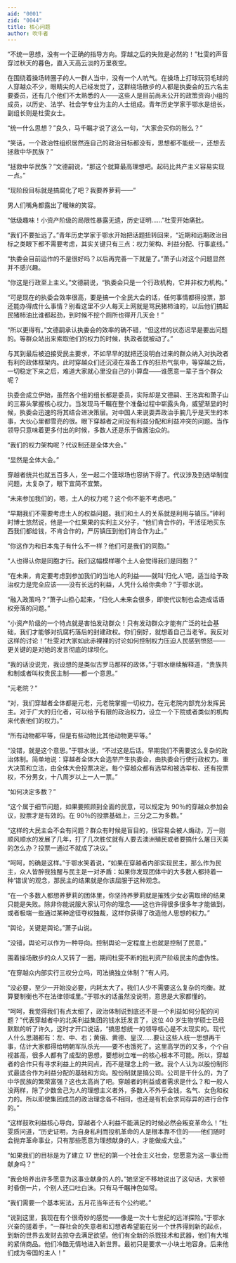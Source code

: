 ```yaml
---
aid: "0001"
zid: "0044"
title: 核心问题
author: 吹牛者
---
```


“不统一思想，没有一个正确的指导方向。穿越之后的失败是必然的！”杜雯的声音穿过秋天的暮色，直入天高云淡的万里夜空。

在围绕着操场转圈子的人一群人当中，没有一个人吭气。在操场上打球玩羽毛球的人穿越众不少，眼睛尖的人已经发觉了，这群绕场散步的人都是执委会的五六名主要委员，还有几个他们不太熟悉的人——这些人是目前尚未公开的政策资询小组的成员，以历史、法学、社会学专业为主的人士组成。青年历史学家于鄂水是组长，副组长则是杜雯女士。

“统一什么思想？”良久，马千瞩才说了这么一句，“大家会买你的账么？”

“笑话，一个政治性组织居然连自己的政治目标都没有，思想都不能统一，还想去拯救中华民族？”

“拯救中华民族？”文德嗣说，“那这个就算最高理想吧。起码比共产主义容易实现一点。”

“现阶段目标就是搞腐化了吧？我要养萝莉——”

男人们嘴角都露出了暧昧的笑容。

“低级趣味！小资产阶级的局限性暴露无遗，历史证明……”杜雯开始痛批。

“我们不要扯远了。”青年历史学家于鄂水开始把话题扭转回来，“近期和远期政治目标之类眼下都不需要考虑，其实关键只有三点：权力架构、利益分配、行事底线。”

“执委会目前运作的不是很好吗？以后再完善一下就是了。”萧子山对这个问题显然并不感兴趣。

“你这是行政至上主义。”文德嗣说，“执委会只是一个行政机构，它并非权力机构。”

“可是现在的执委会效率很高，要是搞一个全民大会的话，任何事情都得投票，那还能办得成什么事情？别看这里不少人每天上网就是骂民猪柿油的，以后他们搞起民猪柿油比谁都起劲，到时候不挖个厕所也得开几天会！”

“所以更得有。”文德嗣承认执委会的效率的确不错，“但这样的状态迟早是要出问题的。等群众站出来索取他们的权力的时候，执政者就被动了。”

与其到最后被迫接受民主要求，不如早早的就把还没明白过来的群众纳入对执政者有利的政体框架内。此时穿越众们还沉浸在准备工作的狂热气氛中，等穿越之后，一切稳定下来之后，难道大家就心里没自己的小算盘——谁愿意一辈子当个群众呢？

执委会成立伊始，虽然各个组的组长都是委员，实际却是文德嗣、王洛宾和萧子山的三寡头掌握核心权力。当发现马千瞩在整个准备过程中崭露头角，威望渐显的时候，执委会迅速的将其结合进决策层。对中国人来说耍弄政治手腕几乎是天生的本事，大伙心里都雪亮的很。眼下穿越者之间没有利益分配和利益冲突的问题。当作领导只意味着更多付出的时候，多数人还是乐于做酱油众的。

“我们的权力架构呢？代议制还是全体大会。”

“显然是全体大会。”

穿越者统共也就五百多人，坐一起二个篮球场也容纳下得了。代议涉及到选举制度问题，太复杂了，眼下宜简不宜繁。

“未来参加我们的，嗯，土人的权力呢？这个你不能不考虑吧。”

“早期我们不需要考虑土人的权益问题。我们和土人的关系就是利用与镇压。”钟利时博士悠然说，他是一个红果果的实利主义分子，“他们肯合作的，干活征地买东西我们都给钱，不肯合作的，严厉镇压到他们肯合作为止。”

“你这作为和日本鬼子有什么不一样？他们可是我们的同胞。”

“人也得认你是同胞才行。我们这幅模样哪个土人会觉得我们是同胞？”

“在未来，肯定要考虑到参加我们的当地人的利益——就叫‘归化人’吧，适当给予政治权力是完全应该——没有长远的利益，人凭什么给你卖命？”于鄂水说。

“融入政策吗？”萧子山担心起来，“归化人未来会很多，即使代议制也会造成话语权旁落的问题。”

“小资产阶级的一个特点就是害怕发动群众！只有发动群众才能有广泛的社会基础，我们才能够对抗腐朽落后的封建政权。你们倒好，就想着自己当老爷。我反对这样的讨论！”杜雯对大家如此赤裸裸的讨论如何控制权力压迫人民感到愤怒——更关键的是对她的发言彻底的绿坝化。

“我的话没说完，我设想的是类似古罗马那样的政体，”于鄂水继续解释道，“贵族共和制或者叫权贵民主制——都一个意思。”

“元老院？”

“对，我们穿越者全体都是元老，元老院掌握一切权力。在元老院内部充分发挥民主。对于广大的归化者，可以给予有限的政治权力，设立一个下院或者类似的机构来代表他们的权力。”

“所有动物都平等，但是有些动物比其他动物更平等。”

“没错，就是这个意思。”于鄂水说，“不过这是后话。早期我们不需要这么复杂的政治体制。简单地说：穿越者全体大会选举产生执委会，由执委会行使行政权力。重大决策和立法，由全体大会投票决定。每个穿越众都有选举和被选举权、还有投票权，不分男女，十八周岁以上一人一票。”

“如何决定多数？”

“这个属于细节问题，如果要照顾到全面的民意，可以规定为 90％的穿越众参加会议，投票才是有效的。在 90％的投票基础上，三分之二为多数。”

“这样的大民主会不会有问题？群众有时候是盲目的，很容易会被人煽动，万一刚顺风顺水的发展了几年，打了几次胜仗就有人要去澳洲殖民或者要搞什么屠日灭美的怎么办？投票一通过不就成了决议。”

“呵呵，的确是这样。”于鄂水笑着说，“如果在穿越者内部实现民主，那么作为民主，众人皆醉我独醒与民主是一对矛盾：如果你发现团体中的大多数人都持着一种‘错误’的观念，那民主的结果就是你该屈服于这种观念。

“在一个多数人都想养萝莉的团体里，你坚持养萝莉就是摧残少女必需取缔的结果只能是失败。除非你能说服大家认可你的理念——这也许得很多很多年才能做到，或者极端一些通过某种途径夺权独裁，这样你获得了改造他人思想的权力。”

“舆论，关键是舆论。”萧子山说。

“没错，舆论可以作为一种导向。控制舆论一定程度上也就是控制了民意。”

围着操场散步的众人又转了一圈，期间杜雯不断的批判资产阶级民主的虚伪性。

“在穿越众内部实行三权分立吗，司法搞独立体制？”有人问。

“没必要，至少一开始没必要，内耗太大了。我们人少不需要这么复杂的均衡。就算要制衡也不在法律领域里。”于鄂水的话虽然没说明，意思是大家都懂的。

“呵呵，我觉得我们有点太细了，政治体制说到底还不是一个利益如何分配的问题？”代表穿越者中的北美利益集团的钱水廷发言了，这位 40 岁生物学硕士已经默默的听了许久，这时才开口说话，“搞思想统一的领导核心是不太现实的。现代人什么思潮都有：左、中、右；黄俄、黄德、皇汉……要让这些人统一思想再干事，估计大家都得给明朝军队杀光——要不也饿死了。这里高学历的又多，个个自视甚高，很多人都有了成型的思想，要想树立唯一的核心根本不可能。所以，穿越者的合作只有寻求利益上的共同点，而不是理念上的一致。我个人认为以股份制形式最适合作为利益分配的基础和方向。股份制就是搞公司。公司是干什么的，为了中华民族的繁荣富强？这也太高尚了吧。穿越者的利益或者需求是什么？和一般人没两样，除了少数舍己为人的理想主义者外，多数人不外乎金钱，名气、女色和权力的。所以即使集团成员的政治理念各不相同，也还是有机会求同存异的进行合作的。”

“这样鼓吹利益核心导向，穿越者个人利益不能满足的时候必然会叛变革命么！”杜雯质问道，“历史证明，为自身私利而投机革命的人是根本靠不住的——他们随时会抛弃革命事业，只有那些愿意为理想献身的人，才能做成大业。”

“如果我们的目标是为了建立 17 世纪的第一个社会主义社会，您愿意为这一事业而献身吗？”

“我会培养出许多愿意为这事业献身的人的。”她坚定不移地说出了这句话，大家顿时昏倒一片，个别人还口吐白沫。只有马千瞩神色如常。

“我们需要一个基本宪法，五月花当年还有个公约呢。”

“说到这里，我现在有个很奇妙的感觉——像是一次十七世纪的远洋探险。”于鄂水兴奋的搓着手，“一群社会的失意者和幻想者希望能在另一个世界得到新的起点，到新的世界去发财去掠夺去满足欲望。他们有全新的杀戮技术和武器，他们有大堆的紧俏商品。他们冷酷无情地进入新世界。最初只是要求一小块土地容身。后来他们成为帝国的主人！”
